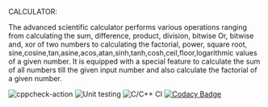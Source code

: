 CALCULATOR:

The advanced scientific calculator performs various operations ranging from calculating the sum, difference, product, division, bitwise Or, bitwise and, xor of two numbers to calculating the factorial, power, square root, sine,cosine,tan,asine,acos,atan,sinh,tanh,cosh,ceil,floor,logarithmic values of a given number.
It is equipped with a special feature to calculate the sum of all numbers till the given input number and also calculate the factorial of a given number.



![cppcheck-action](https://github.com/99002451/Acitivty2/workflows/cppcheck-action/badge.svg)
![Unit testing](https://github.com/99002451/Acitivty2/workflows/Unit%20testing/badge.svg)
![C/C++ CI](https://github.com/99002451/Acitivty2/workflows/C/C++%20CI/badge.svg)
[![Codacy Badge](https://app.codacy.com/project/badge/Grade/2e9b6898e11a4aa38db9a59b91a34940)](https://www.codacy.com/gh/99002451/Acitivty2/dashboard?utm_source=github.com&amp;utm_medium=referral&amp;utm_content=99002451/Acitivty2&amp;utm_campaign=Badge_Grade)

